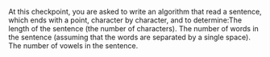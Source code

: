 At this checkpoint, you are asked to write an algorithm that read a sentence, which ends with a point, character by character, and to determine:The length of the sentence (the number of characters).
The number of words in the sentence (assuming that the words are separated by a single space).
The number of vowels in the sentence.